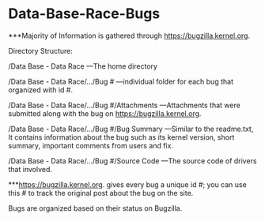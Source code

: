 # Data-Base-Race-Bugs
***Majority of Information is gathered through https://bugzilla.kernel.org.

Directory Structure:

/Data Base - Data Race						—The home directory

/Data Base - Data Race/.../Bug #					—individual folder for each bug that organized with id #.

/Data Base - Data Race/.../Bug #/Attachments				—Attachments that were submitted along with the bug on https://bugzilla.kernel.org.

/Data Base - Data Race/.../Bug #/Bug Summary 			—Similar to the readme.txt, It contains information about the bug such as its kernel version, short summary, important comments from users and fix.

/Data Base - Data Race/.../Bug #/Source Code				—The source code of drivers that involved.

***https://bugzilla.kernel.org. gives every bug a unique id #; you can use this # to track the original post about the bug on the site.

Bugs are organized based on their status on Bugzilla.	
